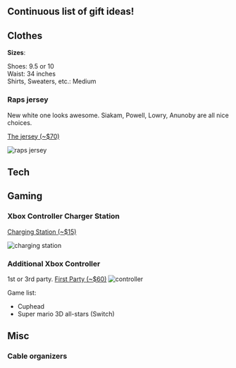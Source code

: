 ## Continuous list of gift ideas!

## Clothes

**Sizes**:

Shoes: 9.5 or 10  
Waist: 34 inches  
Shirts, Sweaters, etc.: Medium

### Raps jersey
New white one looks awesome. Siakam, Powell, Lowry, Anunoby are all nice choices.

[The jersey (~$70)](https://store.nba.com/toronto-raptors/mens-toronto-raptors-pascal-siakam-fanatics-branded-white-2020/21-fast-break-replica-player-jersey-association-edition/t-25141995+p-3697920057540+z-9-2178066224?_ref=p-GALP:m-GRID:i-r11c1:po-34)

![raps jersey](https://pbs.twimg.com/media/EkXYtuaWAAMAZSQ?format=jpg&name=900x900)

## Tech

## Gaming

### Xbox Controller Charger Station
[Charging Station (~$15)](https://www.amazon.com/Controller-Charger-BEBONCOOL-Charging-Rechargeable/dp/B07L4S24SB/ref=sr_1_2_sspa?dchild=1&keywords=xbox+controller+charger&qid=1609207165&sr=8-2-spons&psc=1&spLa=ZW5jcnlwdGVkUXVhbGlmaWVyPUE3OUFHQ0NaWDRFSEomZW5jcnlwdGVkSWQ9QTA2Mjc0MDg4TDRDR0hZSjNERFYmZW5jcnlwdGVkQWRJZD1BMDMyNzE1OTJHQkxTTVRHQ0kyUkwmd2lkZ2V0TmFtZT1zcF9hdGYmYWN0aW9uPWNsaWNrUmVkaXJlY3QmZG9Ob3RMb2dDbGljaz10cnVl)

![charging station](https://images-na.ssl-images-amazon.com/images/I/61exIYYr9DL._AC_SL1500_.jpg)

### Additional Xbox Controller
1st or 3rd party. [First Party (~$60)](https://www.microsoft.com/en-ca/p/xbox-wireless-controller-grey-green/8rvfzqnvwt2c?cid=msft_web_collection)
![controller](https://img-prod-cms-rt-microsoft-com.akamaized.net/cms/api/am/imageFileData/RE1XE4O?ver=0edf&q=90&m=6&h=585&w=1040&b=%23FFFFFFFF&l=f&f=jpg&o=t&aim=true)


Game list:
* Cuphead
* Super mario 3D all-stars (Switch)


## Misc
### Cable organizers

